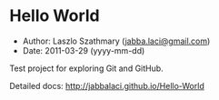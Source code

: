 Hello World
===========

* Author: Laszlo Szathmary (<jabba.laci@gmail.com>)
* Date:   2011-03-29 (yyyy-mm-dd)

Test project for exploring Git and GitHub.

Detailed docs: <http://jabbalaci.github.io/Hello-World>
